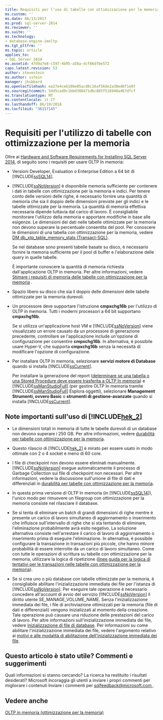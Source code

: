 ```yaml
---
title: Requisiti per l'uso di tabelle con ottimizzazione per la memoria | Microsoft Docs
ms.custom: ''
ms.date: 06/13/2017
ms.prod: sql-server-2014
ms.reviewer: ''
ms.suite: ''
ms.technology:
- database-engine-imoltp
ms.tgt_pltfrm: ''
ms.topic: article
applies_to:
- SQL Server 2014
ms.assetid: 47d9a7e8-c597-4b95-a58a-dcf66df8e572
caps.latest.revision: 53
author: stevestein
ms.author: sstein
manager: jhubbard
ms.openlocfilehash: ea27e4ceb186e05acd8c16af56de2a30ed6f1e0f
ms.sourcegitcommit: 5dd5cad0c1bbd308471d6c885f516948ad67dfcf
ms.translationtype: MT
ms.contentlocale: it-IT
ms.lasthandoff: 06/19/2018
ms.locfileid: "36157145"
---
```

# <a name="requirements-for-using-memory-optimized-tables"></a>Requisiti per l'utilizzo di tabelle con ottimizzazione per la memoria
  Oltre ai [Hardware and Software Requirements for Installing SQL Server 2014](../../sql-server/install/hardware-and-software-requirements-for-installing-sql-server.md), di seguito sono i requisiti per usare OLTP In memoria:  
  
-   Versioni Developer, Evaluation o Enterprise Edition a 64 bit di [!INCLUDE[ssSQL14](../../includes/sssql14-md.md)].  
  
-   [!INCLUDE[ssNoVersion](../../includes/ssnoversion-md.md)] è disponibile memoria sufficiente per contenere i dati in tabelle con ottimizzazione per la memoria e indici. Per tenere conto delle versioni delle righe, è necessario fornire una quantità di memoria che sia il doppio delle dimensioni previste per gli indici e le tabelle ottimizzate per la memoria. La quantità di memoria effettiva necessaria dipende tuttavia dal carico di lavoro. È consigliabile monitorare l'utilizzo della memoria e apportare modifiche in base alle esigenze. Le dimensioni dei dati nelle tabelle ottimizzate per la memoria non devono superare la percentuale consentita del pool. Per conoscere le dimensioni di una tabella con ottimizzazione per la memoria, vedere [DM db_xtp_table_memory_stats &#40;Transact-SQL&#41;](/sql/relational-databases/system-dynamic-management-views/sys-dm-db-xtp-table-memory-stats-transact-sql).  
  
     Se nel database sono presenti tabelle basate su disco, è necessario fornire la memoria sufficiente per il pool di buffer e l'elaborazione delle query in quelle tabelle.  
  
     È importante conoscere la quantità di memoria richiesta dall'applicazione OLTP in memoria. Per altre informazioni, vedere [Stimare i requisiti di memoria delle tabelle con ottimizzazione per la memoria](memory-optimized-tables.md) .  
  
-   Spazio libero su disco che sia il doppio delle dimensioni delle tabelle ottimizzate per la memoria durevoli.  
  
-   Un processore deve supportare l'istruzione **cmpxchg16b** per l'utilizzo di OLTP in memoria. Tutti i moderni processori a 64 bit supportano **cmpxchg16b**.  
  
     Se si utilizza un'applicazione host VM e [!INCLUDE[ssNoVersion](../../includes/ssnoversion-md.md)] viene visualizzato un errore causato da un processore di generazione precedente, controllare se l'applicazione include un'opzione di configurazione per consentire **cmpxchg16b**. In alternativa, è possibile usare Hyper-V, che supporta **cmpxchg16b** senza la necessità di modificare l'opzione di configurazione.  
  
-   Per installare OLTP In memoria, selezionare **servizi motore di Database** quando si installa [!INCLUDE[ssCurrent](../../../includes/sscurrent-md.md)].  
  
     Per installare la generazione del report ([determinare se una tabella o una Stored Procedure deve essere trasferita a OLTP In memoria](determining-if-a-table-or-stored-procedure-should-be-ported-to-in-memory-oltp.md)) e [!INCLUDE[ssManStudioFull](../../../includes/ssmanstudiofull-md.md)] (per gestire OLTP In memoria tramite [!INCLUDE[ssManStudioFull](../../../includes/ssmanstudiofull-md.md)] Esplora oggetti), selezionare **Management Strumenti, ovvero Basic** o **strumenti di gestione-avanzate** quando si installa [!INCLUDE[ssCurrent](../../../includes/sscurrent-md.md)].  
  
## <a name="important-notes-on-using-includehek2includeshek-2-mdmd"></a>Note importanti sull'uso di [!INCLUDE[hek_2](../../../includes/hek-2-md.md)]  
  
-   Le dimensioni totali in memoria di tutte le tabelle durevoli di un database non devono superare i 250 GB. Per altre informazioni, vedere [durabilità per tabelle con ottimizzazione per la memoria](durability-for-memory-optimized-tables.md).  
  
-   Questo rilascio di [!INCLUDE[hek_2](../../../includes/hek-2-md.md)] è mirato per essere usato in modo ottimale con 2 o 4 socket e meno di 60 core.  
  
-   I file di checkpoint non devono essere eliminati manualmente. [!INCLUDE[ssNoVersion](../../includes/ssnoversion-md.md)] esegue automaticamente il processo di Garbage Collection sui file di checkpoint non necessari. Per altre informazioni, vedere la discussione sull'unione di file di dati e differenziali in [durabilità per tabelle con ottimizzazione per la memoria](durability-for-memory-optimized-tables.md).  
  
-   In questa prima versione di OLTP In memoria (in [!INCLUDE[ssSQL14](../../includes/sssql14-md.md)]), l'unico modo per rimuovere un filegroup con ottimizzazione per la memoria consiste nel rilasciare il database.  
  
-   Se si tenta di eliminare un batch di grandi dimensioni di righe mentre è presente un carico di lavoro simultaneo di aggiornamento o inserimento che influisce sull'intervallo di righe che si sta tentando di eliminare, l'eliminazione probabilmente avrà esito negativo. La soluzione alternativa consiste nell'arrestare il carico di lavoro di aggiornamento o inserimento prima di eseguire l'eliminazione. In alternativa, è possibile configurare la transazione in transazioni più piccole, che hanno minore probabilità di essere interrotte da un carico di lavoro simultaneo. Come con tutte le operazioni di scrittura su tabelle con ottimizzazione per la memoria, utilizzare la logica di ripetizione ([linee guida per la logica di tentativi per le transazioni nelle tabelle con ottimizzazione per la memoria](../../database-engine/guidelines-for-retry-logic-for-transactions-on-memory-optimized-tables.md)).  
  
-   Se si crea uno o più database con tabelle ottimizzate per la memoria, è consigliabile abilitare l'inizializzazione immediata dei file per l'istanza di [!INCLUDE[ssNoVersion](../../includes/ssnoversion-md.md)]. Per eseguire tale operazione è necessario concedere all'account di avvio del servizio [!INCLUDE[ssNoVersion](../../includes/ssnoversion-md.md)] il diritto utente SE_MANAGE_VOLUME_NAME. Senza l'inizializzazione immediata dei file, i file di archiviazione ottimizzati per la memoria (file di dati e differenziali) vengono inizializzati al momento della creazione. Tale operazione può causare una riduzione delle prestazioni del carico di lavoro. Per altre informazioni sull'inizializzazione immediata dei file, vedere [Inizializzazione di file di database](http://msdn.microsoft.com/library/ms175935\(SQL.105\).aspx). Per informazioni su come abilitare l'inizializzazione immediata dei file, vedere l'argomento relativo ai [motivi e alle modalità di abilitazione dell'inizializzazione immediata dei file](http://blogs.msdn.com/b/sql_pfe_blog/archive/2009/12/23/how-and-why-to-enable-instant-file-initialization.aspx).  
  
## <a name="did-this-article-help-you-were-listening"></a>Questo articolo è stato utile? Commenti e suggerimenti  
 Quali informazioni si stanno cercando? La ricerca ha restituito i risultati desiderati? Microsoft incoraggia gli utenti a inviare i propri commenti per migliorare i contenuti Inviare i commenti per [ sqlfeedback@microsoft.com ](mailto:sqlfeedback@microsoft.com?subject=Your%20feedback%20about%20the%20Requirements%20for%20Using%20Memory-Optimized%20Tables%20page).  
  
## <a name="see-also"></a>Vedere anche  
 [OLTP in memoria &#40;ottimizzazione per la memoria&#41;](in-memory-oltp-in-memory-optimization.md)  
  
  
